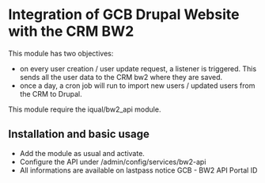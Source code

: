 # Integration of GCB Drupal Website with the CRM BW2

This module has two objectives:
* on every user creation / user update request, a listener is triggered. This sends all the user data to the CRM bw2 where they are saved.
* once a day, a cron job will run to import new users / updated users from the CRM to Drupal.

This module require the iqual/bw2_api module.

## Installation and basic usage

* Add the module as usual and activate.
* Configure the API under /admin/config/services/bw2-api
* All informations are available on lastpass notice GCB - BW2 API Portal ID
